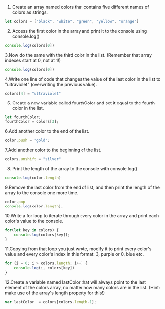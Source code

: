 1. Create an array named colors that contains five different names of colors as strings.

```js
let colors = ["black", "white", "green", "yellow", "orange"]


```

2. Access the first color in the array and print it to the console using console.log()

```js
console.log(colors[0])
```

3.Now do the same with the third color in the list. (Remember that array indexes start at 0, not at 1!)

```js
console.log(colors[0])
```

4.Write one line of code that changes the value of the last color in the list to "ultraviolet" (overwriting the previous value).

```js
colors[4] = "ultraviolet"
```

5. Create a new variable called fourthColor and set it equal to the fourth color in the list.

```js
let fourthColor;
fourthColor = colors[3];

```

6.Add another color to the end of the list.

```js
color.push = "gold";

```

7.Add another color to the beginning of the list.

```js
colors.unshift = "silver"

```

8. Print the length of the array to the console with console.log()

```js
console.log(color.length)

```

9.Remove the last color from the end of list, and then print the length of the array to the console one more time.

```js
color.pop
console.log(color.length);


```

10.Write a for loop to iterate through every color in the array and print each color's value to the console.

```js
for(let key in colors) {
    console.log(colors[key]);
}


```

11.Copying from that loop you just wrote, modify it to print every color's value and every color's index in this format: 3, purple or 0, blue etc.

```js
for (i = 0; i > colors.length; i++) {
    console.log(i, colors[key])
}
```

12.Create a variable named lastColor that will always point to the last element of the colors array, no matter how many colors are in the list. (Hint: make use of the array's length property for this!)

```js
var lastColor  = colors[colors.length-1];
```